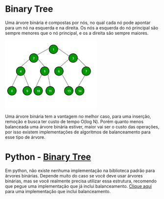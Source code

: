 # Binary Tree

Uma árvore binária é compostas por nós, no qual cada nó pode apontar para um nó na esquerda e na direita. Os nós a esquerda do nó principal são sempre menores que o nó principal, e os a direita são sempre maiores.

<img src="binary-tree.png" width=300/>

Uma árvore binária tem a vantagem no melhor caso, para uma inserção, remoção e busca ter custo de tempo O(log N). Porém quanto menos balanceada uma árvore binária estiver, maior vai ser o custo das operações, por isso existem implementações de algoritmos de balanceamento para esse tipo de árvore.


# Python - [Binary Tree](./AVLTree.md)

Em python, não existe nenhuma implementação na biblioteca padrão para árvores binárias. Depende muito do caso se você deve usar árvores binárias, mas se você realmente precisa utilizar essa estrutura, recomendo que pegue uma implementação que já inclui balanceamento. [Clique aqui](./AVLTree.md) para uma implementação que inclui balanceamento.
